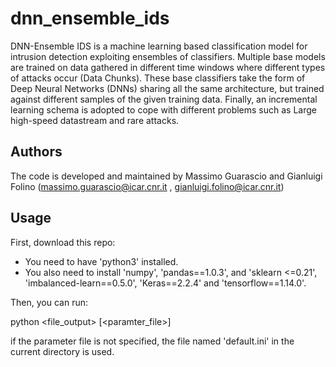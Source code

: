 # dnn_ensemble_ids
DNN-Ensemble IDS is a machine learning based classification model for intrusion detection exploiting ensembles of classifiers. Multiple base models are trained on data gathered in different time windows where different types of attacks occur (Data Chunks). These base classifiers take the form of Deep Neural Networks (DNNs) sharing all the same architecture, but trained against different samples of the given training data. Finally, an incremental learning schema is adopted to cope with different problems such as Large high-speed datastream and rare attacks.

## Authors

The code is developed and maintained by Massimo Guarascio and Gianluigi Folino (massimo.guarascio@icar.cnr.it , gianluigi.folino@icar.cnr.it)

## Usage

First, download this repo:
- You need to have 'python3' installed.
- You also need to install 'numpy', 'pandas==1.0.3', and 'sklearn <=0.21', 'imbalanced-learn==0.5.0', 'Keras==2.2.4' and 'tensorflow==1.14.0'.

Then, you can run:

python <seed> <file_output>  [<paramter_file>]

if the parameter file is not specified, the file named 'default.ini' in the current directory is used.

